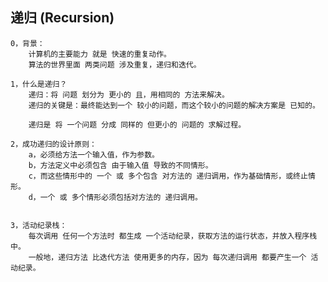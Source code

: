 ## 递归 (Recursion)
    0，背景：
        计算机的主要能力 就是 快速的重复动作。
        算法的世界里面 两类问题 涉及重复，递归和迭代。

    1，什么是递归？
        递归：将 问题 划分为 更小的 且，用相同的 方法来解决。
        递归的关键是：最终能达到一个 较小的问题，而这个较小的问题的解决方案是 已知的。

        递归是 将 一个问题 分成 同样的 但更小的 问题的 求解过程。

    2，成功递归的设计原则：
        a，必须给方法一个输入值，作为参数。
        b，方法定义中必须包含 由于输入值 导致的不同情形。
        c，而这些情形中的 一个 或 多个包含 对方法的 递归调用，作为基础情形，或终止情形。
        d，一个 或 多个情形必须包括对方法的 递归调用。


    3，活动纪录栈：
        每次调用 任何一个方法时 都生成 一个活动纪录，获取方法的运行状态，并放入程序栈中。
        一般地，递归方法 比迭代方法 使用更多的内存，因为 每次递归调用 都要产生一个 活动纪录。

